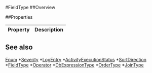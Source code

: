 #FieldType
##Overview



##Properties
<table class="table table-condensed table-bordered">
    <thead>
<tr>
<th>Property</th>
<th>Description</th>
</tr>
</thead>
<tbody>
</tbody></table>



## See also

[Enum](Enum.html)
*[Severity](Severity.html)
*[LogEntry](LogEntry.html)
*[ActivityExecutionStatus](ActivityExecutionStatus.html)
*[SortDirection](SortDirection.html)
*[FieldType](FieldType.html)
*[Operator](Operator.html)
*[DbExpressionType](DbExpressionType.html)
*[OrderType](OrderType.html)
*[JoinType](JoinType.html)